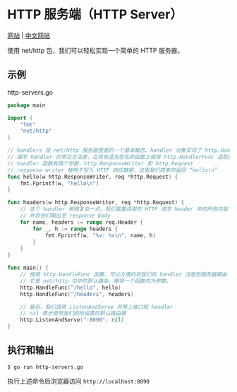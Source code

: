 # HTTP 服务端（HTTP Server）

[网站](https://gobyexample.com/http-server) | [中文网站](https://gobyexample-cn.github.io/http-servers)

使用 net/http 包，我们可以轻松实现一个简单的 HTTP 服务器。

## 示例

http-servers.go

```go
package main

import (
	"fmt"
	"net/http"
)

// handlers 是 net/http 服务器里面的一个基本概念。handler 对象实现了 http.Handler 接口
// 编写 handler 的常见方法是，在具有适当签名的函数上使用 http.HandlerFunc 适配器。
// handler 函数有两个参数，http.ResponseWriter 和 http.Request
// response writer 被用于写入 HTTP 响应数据，这里我们简单的返回 “hello\n”
func hello(w http.ResponseWriter, req *http.Request) {
	fmt.Fprintf(w, "hello\n")
}

func headers(w http.ResponseWriter, req *http.Request) {
	// 这个 handler 稍微复杂一点，我们需要读取的 HTTP 请求 header 中的所有内容
	// 并将他们输出至 response body
	for name, headers := range req.Header {
		for _, h := range headers {
			fmt.Fprintf(w, "%v: %v\n", name, h)
		}
	}
}

func main() {
	// 使用 http.HandleFunc 函数，可以方便的将我们的 handler 注册到服务器路由
	// 它是 net/http 包中的默认路由，接受一个函数作为参数。
	http.HandleFunc("/hello", hello)
	http.HandleFunc("/headers", headers)

	// 最后，我们调用 ListenAndServe 并带上端口和 handler
	// nil 表示使用我们刚刚设置的默认路由器
	http.ListenAndServe(":8090", nil)
}
```

## 执行和输出

```
$ go run http-servers.go
```

执行上述命令后浏览器访问 `http://localhost:8090`
